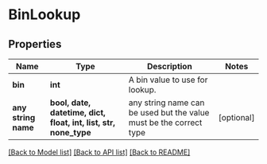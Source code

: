 # BinLookup


## Properties
Name | Type | Description | Notes
------------ | ------------- | ------------- | -------------
**bin** | **int** | A bin value to use for lookup. | 
**any string name** | **bool, date, datetime, dict, float, int, list, str, none_type** | any string name can be used but the value must be the correct type | [optional]

[[Back to Model list]](../README.md#documentation-for-models) [[Back to API list]](../README.md#documentation-for-api-endpoints) [[Back to README]](../README.md)


